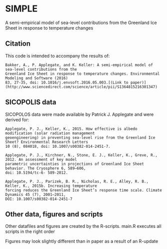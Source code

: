 # SIMPLE
A semi-empirical model of sea-level contributions from the Greenland Ice Sheet in response to temperature changes

## Citation

This code is intended to accompany the results of:

    Bakker, A., P. Applegate, and K. Keller: A semi-empirical model of sea-level contributions from the 
    Greenland Ice Sheet in response to temperature changes. Environmental Modeling and Software (2016) 
    83, 27-35, doi: 10.1016/j.envsoft.2016.05.003.[(Link to paper)](http://www.sciencedirect.com/science/article/pii/S1364815216301347)

## SICOPOLIS data
SICOPOLOS data were made available by Patrick J. Applegate and were derived for:

    Applegate, P. J., Keller, K., 2015. How effective is albedo modification (solar radiation management 
    geoengineering) in preventing sea-level rise from the Greenland Ice Sheet? Environmental Research Letters 
    10 (8), 084018, doi: 10.1007/s00382-014-2451-7.

    Applegate, P. J., Kirchner, N., Stone, E. J., Keller, K., Greve, R., 2012. An assessment of key model 
    parametric uncertainties in projections of Greenland Ice Sheet behavior. The Cryosphere 6, 589–606, 
    doi: 10.5194/tc-6- 589-2012.

    Applegate, P. J., Parizek, B. R., Nicholas, R. E., Alley, R. B., Keller, K., 2015b. Increasing temperature 
    forcing reduces the Greenland Ice Sheet’s response time scale. Climate Dynamics 45 (7), 2001–2011, 
    DOI: 10.1007/s00382-014-2451-7

## Other data, figures and scripts
Other datafiles and figures are created by the R-scripts.
main.R executes all scripts in the right order

Figures may look slightly different than in paper as a result of an R-update
